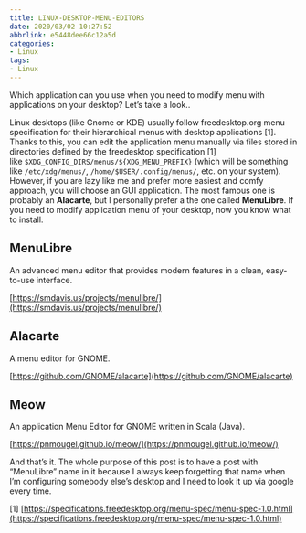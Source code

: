 ```yaml
---
title: LINUX-DESKTOP-MENU-EDITORS
date: 2020/03/02 10:27:52
abbrlink: e5448dee66c12a5d
categories:
- Linux
tags:
- Linux
---
```

Which application can you use when you need to modify menu with applications on your desktop? Let’s take a look..

Linux desktops (like Gnome or KDE) usually follow freedesktop.org menu specification for their hierarchical menus with desktop applications [1]. Thanks to this, you can edit the application menu manually via files stored in directories defined by the freedesktop specification [1] like `$XDG_CONFIG_DIRS/menus/${XDG_MENU_PREFIX}` (which will be something like `/etc/xdg/menus/`, `/home/$USER/.config/menus/`, etc. on your system). However, if you are lazy like me and prefer more easiest and comfy approach, you will choose an GUI application. The most famous one is probably an **Alacarte**, but I personally prefer a the one called **MenuLibre**. If you need to modify application menu of your desktop, now you know what to install.

## MenuLibre

An advanced menu editor that provides modern features in a clean, easy-to-use interface.

[https://smdavis.us/projects/menulibre/](https://smdavis.us/projects/menulibre/)

## Alacarte

A menu editor for GNOME.

[https://github.com/GNOME/alacarte](https://github.com/GNOME/alacarte)

## Meow

An application Menu Editor for GNOME written in Scala (Java).

[https://pnmougel.github.io/meow/](https://pnmougel.github.io/meow/)

And that’s it. The whole purpose of this post is to have a post with “MenuLibre” name in it because I always keep forgetting that name when I’m configuring somebody else’s desktop and I need to look it up via google every time.

[1] [https://specifications.freedesktop.org/menu-spec/menu-spec-1.0.html](https://specifications.freedesktop.org/menu-spec/menu-spec-1.0.html)
